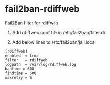 # fail2ban-rdiffweb
Fail2Ban filter for rdiffweb

1) Add rdiffweb.conf file in /etc/fail2ban/filter.d/

2) Add below lines to /etc/fail2ban/jail.local

```
[rdiffweb]
enabled  = true
filter   = rdiffweb
logpath  = /var/log/rdiffweb.log
bantime = 600
findtime = 600
maxretry = 5
```
